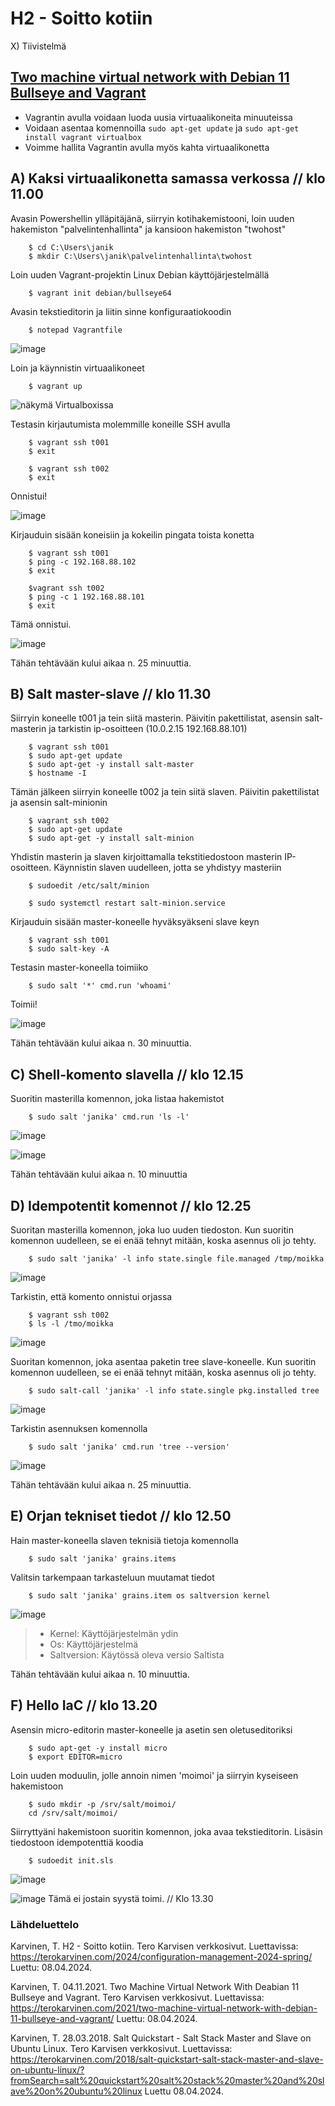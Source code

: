 # H2 - Soitto kotiin

X) Tiivistelmä

## [Two machine virtual network with Debian 11 Bullseye and Vagrant](https://terokarvinen.com/2021/two-machine-virtual-network-with-debian-11-bullseye-and-vagrant/)

- Vagrantin avulla voidaan luoda uusia virtuaalikoneita minuuteissa
- Voidaan asentaa komennoilla ```sudo apt-get update``` ja ```sudo apt-get install vagrant virtualbox```
- Voimme hallita Vagrantin avulla myös kahta virtuaalikonetta

## A) Kaksi virtuaalikonetta samassa verkossa // klo 11.00

Avasin Powershellin ylläpitäjänä, siirryin kotihakemistooni, loin uuden hakemiston "palvelintenhallinta" ja kansioon hakemiston "twohost"


        $ cd C:\Users\janik
        $ mkdir C:\Users\janik\palvelintenhallinta\twohost

        
Loin uuden Vagrant-projektin Linux Debian käyttöjärjestelmällä

        $ vagrant init debian/bullseye64

Avasin tekstieditorin ja liitin sinne konfiguraatiokoodin 

        $ notepad Vagrantfile


![image](https://github.com/bhd471/Palvelinten-hallinta/assets/148760837/e13eb339-1af9-468e-aebb-73c88c33d2d3)

Loin ja käynnistin virtuaalikoneet

        $ vagrant up

![näkymä Virtualboxissa](https://github.com/bhd471/Palvelinten-hallinta/assets/148760837/ce7cf57c-f8c0-4ab8-8db8-7c31d93ac878)

Testasin kirjautumista molemmille koneille SSH avulla

        $ vagrant ssh t001
        $ exit
        
        $ vagrant ssh t002
        $ exit

Onnistui!

![image](https://github.com/bhd471/Palvelinten-hallinta/assets/148760837/0457005f-5ae7-4506-88d3-ad5233f77665)

Kirjauduin sisään koneisiin ja kokeilin pingata toista konetta

        $ vagrant ssh t001
        $ ping -c 192.168.88.102
        $ exit

        $vagrant ssh t002
        $ ping -c 1 192.168.88.101
        $ exit
        
Tämä onnistui.

![image](https://github.com/bhd471/Palvelinten-hallinta/assets/148760837/4a2c94d1-2b35-432a-a879-93a37c31051e)

Tähän tehtävään kului aikaa n. 25 minuuttia.

## B) Salt master-slave // klo 11.30

Siirryin koneelle t001 ja tein siitä masterin. Päivitin pakettilistat, asensin salt-masterin ja tarkistin ip-osoitteen (10.0.2.15 192.168.88.101)

        $ vagrant ssh t001
        $ sudo apt-get update
        $ sudo apt-get -y install salt-master
        $ hostname -I 

Tämän jälkeen siirryin koneelle t002 ja tein siitä slaven. Päivitin pakettilistat ja asensin salt-minionin

        $ vagrant ssh t002
        $ sudo apt-get update
        $ sudo apt-get -y install salt-minion
        
Yhdistin masterin ja slaven kirjoittamalla tekstitiedostoon masterin IP-osoitteen. Käynnistin slaven uudelleen, jotta se yhdistyy masteriin

        $ sudoedit /etc/salt/minion
        
        $ sudo systemctl restart salt-minion.service
        
Kirjauduin sisään master-koneelle hyväksyäkseni slave keyn

        $ vagrant ssh t001
        $ sudo salt-key -A

Testasin master-koneella toimiiko

        $ sudo salt '*' cmd.run 'whoami'

Toimii! 

 ![image](https://github.com/bhd471/Palvelinten-hallinta/assets/148760837/7d94df89-3fae-454c-b4ac-466b34277ee6)

 Tähän tehtävään kului aikaa n. 30 minuuttia.

## C) Shell-komento slavella // klo 12.15

Suoritin masterilla komennon, joka listaa hakemistot

        $ sudo salt 'janika' cmd.run 'ls -l'

![image](https://github.com/bhd471/Palvelinten-hallinta/assets/148760837/2c56391b-2d26-4f12-b7ca-f5b61e783307)

![image](https://github.com/bhd471/Palvelinten-hallinta/assets/148760837/c78ab0da-714a-4a64-9cf3-23c1cacac9b1)


Tähän tehtävään kului aikaa n. 10 minuuttia

## D) Idempotentit komennot // klo 12.25

Suoritan masterilla komennon, joka luo uuden tiedoston. Kun suoritin komennon uudelleen, se ei enää tehnyt mitään, koska asennus oli jo tehty.



        $ sudo salt 'janika' -l info state.single file.managed /tmp/moikka

![image](https://github.com/bhd471/Palvelinten-hallinta/assets/148760837/a34054a1-4a8a-4b1d-8604-5bff7922e688)

Tarkistin, että komento onnistui orjassa

        $ vagrant ssh t002
        $ ls -l /tmo/moikka
        
![image](https://github.com/bhd471/Palvelinten-hallinta/assets/148760837/cc37bb70-59b8-478a-8646-6cd64cd0cb48)

Suoritan komennon, joka asentaa paketin tree slave-koneelle. Kun suoritin komennon uudelleen, se ei enää tehnyt mitään, koska asennus oli jo tehty.

        $ sudo salt-call 'janika' -l info state.single pkg.installed tree

![image](https://github.com/bhd471/Palvelinten-hallinta/assets/148760837/42e67608-0dd1-41b9-b8fa-65f1187d0b33)

Tarkistin asennuksen komennolla 

        $ sudo salt 'janika' cmd.run 'tree --version'
        
![image](https://github.com/bhd471/Palvelinten-hallinta/assets/148760837/c52d4216-4f05-4233-9a36-bbe37522340f)

Tähän tehtävään kului aikaa n. 25 minuuttia.

## E) Orjan tekniset tiedot // klo 12.50

Hain master-koneella slaven teknisiä tietoja komennolla 

        $ sudo salt 'janika' grains.items
        
Valitsin tarkempaan tarkasteluun muutamat tiedot

        $ sudo salt 'janika' grains.item os saltversion kernel

![image](https://github.com/bhd471/Palvelinten-hallinta/assets/148760837/257fa709-faae-46fe-a51e-6b13c5c1b20e)

> - Kernel: Käyttöjärjestelmän ydin
> - Os: Käyttöjärjestelmä
> - Saltversion: Käytössä oleva versio Saltista

Tähän tehtävään kului aikaa n. 10 minuuttia.

## F) Hello IaC // klo 13.20

Asensin micro-editorin master-koneelle ja asetin sen oletuseditoriksi

        $ sudo apt-get -y install micro
        $ export EDITOR=micro
        
Loin uuden moduulin, jolle annoin nimen 'moimoi' ja siirryin kyseiseen hakemistoon

        $ sudo mkdir -p /srv/salt/moimoi/
        cd /srv/salt/moimoi/

Siirryttyäni hakemistoon suoritin komennon, joka avaa tekstieditorin. Lisäsin tiedostoon idempotenttiä koodia

        $ sudoedit init.sls

![image](https://github.com/bhd471/Palvelinten-hallinta/assets/148760837/04ebe5e3-094f-493c-b79c-962430304cd6)


![image](https://github.com/bhd471/Palvelinten-hallinta/assets/148760837/87477c92-cbae-4140-aefd-db0c5e6456b2)
Tämä ei jostain syystä toimi. // Klo 13.30

### Lähdeluettelo

Karvinen, T. H2 - Soitto kotiin. Tero Karvisen verkkosivut. Luettavissa: https://terokarvinen.com/2024/configuration-management-2024-spring/
Luettu: 08.04.2024.

Karvinen, T. 04.11.2021. Two Machine Virtual Network With Deabian 11 Bullseye and Vagrant. Tero Karvisen verkkosivut. Luettavissa: https://terokarvinen.com/2021/two-machine-virtual-network-with-debian-11-bullseye-and-vagrant/
Luettu: 08.04.2024.

Karvinen, T. 28.03.2018. Salt Quickstart - Salt Stack Master and Slave on Ubuntu Linux. Tero Karvisen verkkosivut. Luettavissa: https://terokarvinen.com/2018/salt-quickstart-salt-stack-master-and-slave-on-ubuntu-linux/?fromSearch=salt%20quickstart%20salt%20stack%20master%20and%20slave%20on%20ubuntu%20linux
Luettu 08.04.2024.

